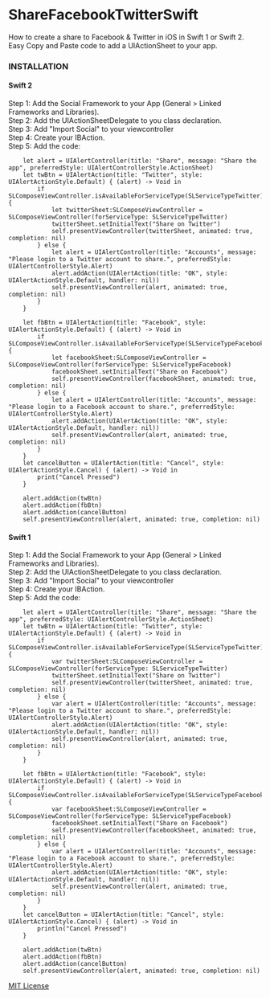 # ShareFacebookTwitterSwift
How to create a share to Facebook & Twitter in iOS in Swift 1 or Swift 2.
Easy Copy and Paste code to add a UIActionSheet to your app.

<h3>INSTALLATION</h3>
<h4>Swift 2</h4>
Step 1: Add the Social Framework to your App (General > Linked Frameworks and Libraries). <br>
Step 2: Add the UIActionSheetDelegate to you class declaration. <br>
Step 3: Add "Import Social" to your viewcontroller<br>
Step 4: Create your IBAction. <br>
Step 5: Add the code: <br>

  
        let alert = UIAlertController(title: "Share", message: "Share the app", preferredStyle: UIAlertControllerStyle.ActionSheet)
        let twBtn = UIAlertAction(title: "Twitter", style: UIAlertActionStyle.Default) { (alert) -> Void in
            if SLComposeViewController.isAvailableForServiceType(SLServiceTypeTwitter){
                let twitterSheet:SLComposeViewController = SLComposeViewController(forServiceType: SLServiceTypeTwitter)
                twitterSheet.setInitialText("Share on Twitter")
                self.presentViewController(twitterSheet, animated: true, completion: nil)
            } else {
                let alert = UIAlertController(title: "Accounts", message: "Please login to a Twitter account to share.", preferredStyle: UIAlertControllerStyle.Alert)
                alert.addAction(UIAlertAction(title: "OK", style: UIAlertActionStyle.Default, handler: nil))
                self.presentViewController(alert, animated: true, completion: nil)
            }
        }
        
        let fbBtn = UIAlertAction(title: "Facebook", style: UIAlertActionStyle.Default) { (alert) -> Void in
            if SLComposeViewController.isAvailableForServiceType(SLServiceTypeFacebook){
                let facebookSheet:SLComposeViewController = SLComposeViewController(forServiceType: SLServiceTypeFacebook)
                facebookSheet.setInitialText("Share on Facebook")
                self.presentViewController(facebookSheet, animated: true, completion: nil)
            } else {
                let alert = UIAlertController(title: "Accounts", message: "Please login to a Facebook account to share.", preferredStyle: UIAlertControllerStyle.Alert)
                alert.addAction(UIAlertAction(title: "OK", style: UIAlertActionStyle.Default, handler: nil))
                self.presentViewController(alert, animated: true, completion: nil)
            }
        }
        let cancelButton = UIAlertAction(title: "Cancel", style: UIAlertActionStyle.Cancel) { (alert) -> Void in
            print("Cancel Pressed")
        }
        
        alert.addAction(twBtn)
        alert.addAction(fbBtn)
        alert.addAction(cancelButton)
        self.presentViewController(alert, animated: true, completion: nil)


<h4>Swift 1</h4>
Step 1: Add the Social Framework to your App (General > Linked Frameworks and Libraries). <br>
Step 2: Add the UIActionSheetDelegate to you class declaration. <br>
Step 3: Add "Import Social" to your viewcontroller<br>
Step 4: Create your IBAction. <br>
Step 5: Add the code: <br>

         
        let alert = UIAlertController(title: "Share", message: "Share the app", preferredStyle: UIAlertControllerStyle.ActionSheet)
        let twBtn = UIAlertAction(title: "Twitter", style: UIAlertActionStyle.Default) { (alert) -> Void in
            if SLComposeViewController.isAvailableForServiceType(SLServiceTypeTwitter){
                var twitterSheet:SLComposeViewController = SLComposeViewController(forServiceType: SLServiceTypeTwitter)
                twitterSheet.setInitialText("Share on Twitter")
                self.presentViewController(twitterSheet, animated: true, completion: nil)
            } else {
                var alert = UIAlertController(title: "Accounts", message: "Please login to a Twitter account to share.", preferredStyle: UIAlertControllerStyle.Alert)
                alert.addAction(UIAlertAction(title: "OK", style: UIAlertActionStyle.Default, handler: nil))
                self.presentViewController(alert, animated: true, completion: nil)
            }
        }
    
        let fbBtn = UIAlertAction(title: "Facebook", style: UIAlertActionStyle.Default) { (alert) -> Void in
            if SLComposeViewController.isAvailableForServiceType(SLServiceTypeFacebook){
                var facebookSheet:SLComposeViewController = SLComposeViewController(forServiceType: SLServiceTypeFacebook)
                facebookSheet.setInitialText("Share on Facebook")
                self.presentViewController(facebookSheet, animated: true, completion: nil)
            } else {
                var alert = UIAlertController(title: "Accounts", message: "Please login to a Facebook account to share.", preferredStyle: UIAlertControllerStyle.Alert)
                alert.addAction(UIAlertAction(title: "OK", style: UIAlertActionStyle.Default, handler: nil))
                self.presentViewController(alert, animated: true, completion: nil)
            }
        }
        let cancelButton = UIAlertAction(title: "Cancel", style: UIAlertActionStyle.Cancel) { (alert) -> Void in
            println("Cancel Pressed")
        }
        
        alert.addAction(twBtn)
        alert.addAction(fbBtn)
        alert.addAction(cancelButton)
        self.presentViewController(alert, animated: true, completion: nil)



<a href="http://opensource.org/licenses/MIT">MIT License</a>
